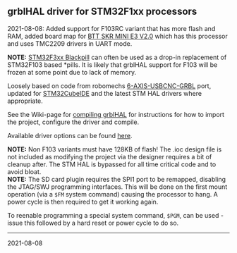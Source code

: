 ## grblHAL driver for STM32F1xx processors

2021-08-08: Added support for F103RC variant that has more flash and RAM, added board map for [BTT SKR MINI E3 V2.0](https://www.bigtree-tech.com/products/bigtreetech-skr-mini-e3-v2-0-32-bit-control-board-integrated-tmc2209-uart-for-ender-3.html) which has this processor and uses TMC2209 drivers in UART mode.

__NOTE:__ [STM32F3xx Blackpill](../STM32F3xx/README.md) can often be used as a drop-in replacement of STM32F103 based *pills. It is likely that grblHAL support for F103 will be frozen at some point due to lack of memory.

Loosely based on code from robomechs [6-AXIS-USBCNC-GRBL](https://github.com/robomechs/6-AXIS-USBCNC-GRBL) port, updated for [STM32CubeIDE](https://www.st.com/en/development-tools/stm32cubeide.htm) and the latest STM HAL drivers where appropriate.

See the Wiki-page for [compiling grblHAL](https://github.com/grblHAL/core/wiki/Compiling-GrblHAL) for instructions for how to import the project, configure the driver and compile.

Available driver options can be found [here](Inc/my_machine.h).

__NOTE:__ Non F103 variants must have 128KB of flash! The .ioc design file is not included as modifying the project via the designer requires a bit of cleanup after. The STM HAL is bypassed for all time critical code and to avoid bloat.  
__NOTE:__ The SD card plugin requires the SPI1 port to be remapped, disabling the JTAG/SWJ programming interfaces. This will be done on the first mount operation (via a `$FM` system command) causing the processor to hang. A power cycle is then required to get it working again.

To reenable programming a special system command, `$PGM`, can be used - issue this followed by a hard reset or power cycle to do so.

---
2021-08-08
